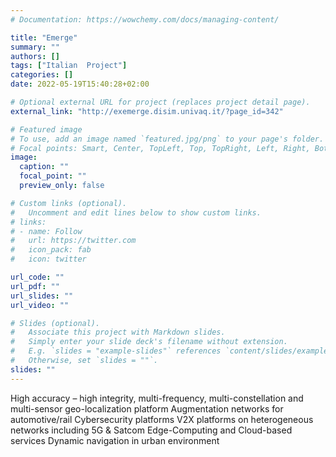 ```yaml
---                                                                                                                                    
# Documentation: https://wowchemy.com/docs/managing-content/

title: "Emerge"
summary: ""
authors: []
tags: ["Italian  Project"]
categories: []
date: 2022-05-19T15:40:28+02:00

# Optional external URL for project (replaces project detail page).
external_link: "http://exemerge.disim.univaq.it/?page_id=342"

# Featured image
# To use, add an image named `featured.jpg/png` to your page's folder.
# Focal points: Smart, Center, TopLeft, Top, TopRight, Left, Right, BottomLeft, Bottom, BottomRight.
image:
  caption: ""
  focal_point: ""
  preview_only: false

# Custom links (optional).
#   Uncomment and edit lines below to show custom links.
# links:
# - name: Follow
#   url: https://twitter.com
#   icon_pack: fab
#   icon: twitter

url_code: ""
url_pdf: ""
url_slides: ""
url_video: ""

# Slides (optional).
#   Associate this project with Markdown slides.
#   Simply enter your slide deck's filename without extension.
#   E.g. `slides = "example-slides"` references `content/slides/example-slides.md`.
#   Otherwise, set `slides = ""`.
slides: ""
---
```

High accuracy – high integrity, multi-frequency, multi-constellation and multi-sensor geo-localization platform
Augmentation networks for automotive/rail
Cybersecurity platforms
V2X platforms on heterogeneous networks including 5G & Satcom
Edge-Computing and Cloud-based services
Dynamic navigation in urban environment
